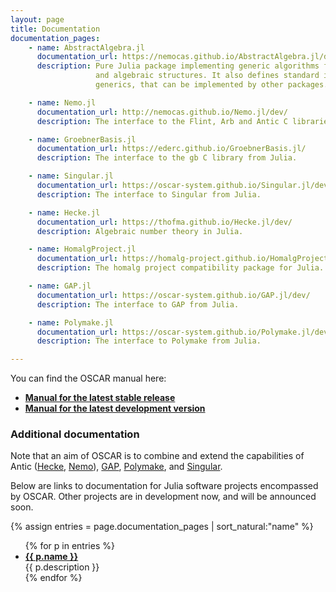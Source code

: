 ```yaml
---
layout: page
title: Documentation
documentation_pages:
    - name: AbstractAlgebra.jl
      documentation_url: https://nemocas.github.io/AbstractAlgebra.jl/dev/
      description: Pure Julia package implementing generic algorithms for basic arithmetic
                   and algebraic structures. It also defines standard interfaces for
                   generics, that can be implemented by other packages.

    - name: Nemo.jl
      documentation_url: http://nemocas.github.io/Nemo.jl/dev/
      description: The interface to the Flint, Arb and Antic C libraries from Julia.

    - name: GroebnerBasis.jl
      documentation_url: https://ederc.github.io/GroebnerBasis.jl/
      description: The interface to the gb C library from Julia.

    - name: Singular.jl
      documentation_url: https://oscar-system.github.io/Singular.jl/dev/
      description: The interface to Singular from Julia.

    - name: Hecke.jl
      documentation_url: https://thofma.github.io/Hecke.jl/dev/
      description: Algebraic number theory in Julia.

    - name: HomalgProject.jl
      documentation_url: https://homalg-project.github.io/HomalgProject.jl/dev/
      description: The homalg project compatibility package for Julia.

    - name: GAP.jl
      documentation_url: https://oscar-system.github.io/GAP.jl/dev/
      description: The interface to GAP from Julia.

    - name: Polymake.jl
      documentation_url: https://oscar-system.github.io/Polymake.jl/dev/
      description: The interface to Polymake from Julia.

---
```


<div class="message">
You can find the OSCAR manual here:
<ul>
<li><strong><a href="https://oscar-system.github.io/Oscar.jl/stable">Manual for the latest stable release</a></strong></li>
<li><strong><a href="https://oscar-system.github.io/Oscar.jl/dev">Manual for the latest development version</a></strong></li>
</ul>
</div>

### Additional documentation

Note that an aim of OSCAR is to combine and extend the capabilities of
Antic (<a href="https://github.com/thofma/Hecke.jl/">Hecke</a>,
<a href="https://github.com/Nemocas/Nemo.jl">Nemo</a>),
<a href="https://www.gap-system.org/">GAP</a>,
<a href="https://polymake.org/doku.php">Polymake</a>, and
<a href="https://www.singular.uni-kl.de/">Singular</a>.

Below are links to documentation for Julia software projects
encompassed by OSCAR.
Other projects are in development now, and will be announced soon.

{% assign entries = page.documentation_pages | sort_natural:"name" %}
<ul>
{% for p in entries %}
  <li>
    <a href="{{ p.documentation_url }}">
    <strong>{{ p.name }}</strong>
    </a>
    <br/>
    {{ p.description }}
  </li>
{% endfor %}
</ul>
